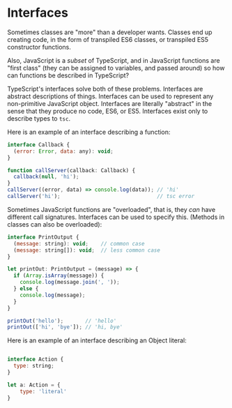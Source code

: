 # Interfaces

Sometimes classes are "more" than a developer wants.  Classes end up creating
code, in the form of transpiled ES6 classes, or transpiled ES5 constructor
functions.

Also, JavaScript is a _subset_ of TypeScript, and in JavaScript functions are
"first class" (they can be assigned to variables, and passed around) so how can
functions be described in TypeScript?

TypeScript's interfaces solve both of these problems.  Interfaces are abstract
descriptions of things.  Interfaces can be used to represent any non-primitive
JavaScript object.  Interfaces are literally "abstract" in the sense that they
produce no code, ES6, or ES5.  Interfaces exist only to describe types to `tsc`.

Here is an example of an interface describing a function:

```js
interface Callback {
  (error: Error, data: any): void;
}

function callServer(callback: Callback) {
  callback(null, 'hi');
}
callServer((error, data) => console.log(data)); // 'hi'
callServer('hi');                               // tsc error
```

Sometimes JavaScript functions are "overloaded", that is, they _can_ have
different call signatures.  Interfaces can be used to specify this.  (Methods
in classes can also be overloaded):

```js
interface PrintOutput {
  (message: string): void;    // common case
  (message: string[]): void;  // less common case
}

let printOut: PrintOutput = (message) => {
  if (Array.isArray(message)) {
    console.log(message.join(', '));
  } else {
    console.log(message);
  }
}

printOut('hello');       // 'hello'
printOut(['hi', 'bye']); // 'hi, bye'

```

Here is an example of an interface describing an Object literal:

```js

interface Action {
  type: string;
}

let a: Action = {
    type: 'literal' 
}

```
